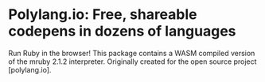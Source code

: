 # Polylang.io: Free, shareable codepens in dozens of languages
Run Ruby in the browser! This package contains a WASM compiled version of the mruby 2.1.2 interpreter. Originally created for the open source project [polylang.io].